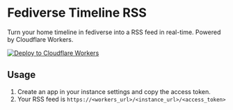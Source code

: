 # Fediverse Timeline RSS
Turn your home timeline in fediverse into a RSS feed in real-time. Powered by Cloudflare Workers.

[![Deploy to Cloudflare Workers](https://deploy.workers.cloudflare.com/button)](https://deploy.workers.cloudflare.com/?url=https://github.com/CDN18/cf-fedi-timeline-rss-worker)

## Usage
1. Create an app in your instance settings and copy the access token.
2. Your RSS feed is `https://<workers_url>/<instance_url>/<access_token>`
